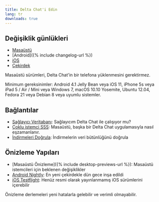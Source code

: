 ```yaml
---
title: Delta Chat'i Edin
lang: tr
downloads: true
---
```


## Değişiklik günlükleri

* [Masaüstü](https://github.com/deltachat/deltachat-desktop/blob/master/CHANGELOG.md)
* [Android]({% include changelog-url %})
* [iOS](https://github.com/deltachat/deltachat-ios/blob/master/CHANGELOG.md)
* [Çekirdek](https://github.com/deltachat/deltachat-core-rust/blob/master/CHANGELOG.md)

Masaüstü sürümleri, Delta Chat'in bir telefona yüklenmesini gerektirmez.

Minimum gereksinimler:
Android 4.1 Jelly Bean
veya iOS 11, iPhone 5s veya iPad 5 / Air / Mini
veya Windows 7, macOS 10.10 Yosemite, Ubuntu 12.04, Fedora 21 veya Debian 8
veya uyumlu sistemler.

## Bağlantılar

* [Sağlayıcı Veritabanı](https://providers.delta.chat/): Sağlayıcım Delta Chat ile çalışıyor mu?
* [Çoklu istemci SSS](help#multiclient): Masaüstü, başka bir Delta Chat uygulamasıyla nasıl eşzamanlanır.
* [İndirmeleri Doğrula](verify-downloads): İndirmelerin veri bütünlüğünü doğrula

## Önizleme Yapıları

* [Masaüstü Önizleme]({% include desktop-previews-url %}): Masaüstü istemcileri için beklenen değişiklikler
* [Android Nightly](https://download.delta.chat/android/nightly/): En yeni çekirdekle dün gece inşa edildi
* [iOS Testflight](https://testflight.apple.com/join/uEMc1NxS): Henüz resmi olarak yayınlanmamış iOS sürümlerini içerebilir

Önizleme derlemeleri yeni hatalarla gelebilir ve verimli olmayabilir.